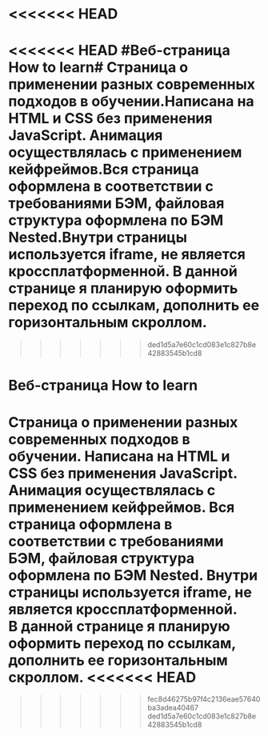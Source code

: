 <<<<<<< HEAD
=======
<<<<<<< HEAD
#Веб-страница How to learn# Страница о применении разных современных подходов в обучении.Написана на HTML и CSS без применения JavaScript. Анимация осуществлялась с применением кейфреймов.Вся страница оформлена в соответствии с требованиями БЭМ, файловая структура оформлена по БЭМ Nested.Внутри страницы используется iframe, не является кроссплатформенной. В данной странице я планирую оформить переход по ссылкам, дополнить ее горизонтальным скроллом.
=======
>>>>>>> ded1d5a7e60c1cd083e1c827b8e42883545b1cd8
# Веб-страница How to learn
Страница о применении разных современных подходов в обучении. Написана на HTML и CSS без применения JavaScript.  
Анимация осуществлялась с применением кейфреймов. Вся страница оформлена в соответствии с требованиями БЭМ, файловая структура оформлена по БЭМ Nested. Внутри страницы используется iframe, не является кроссплатформенной.  
В данной странице я планирую оформить переход по ссылкам, дополнить ее горизонтальным скроллом.
<<<<<<< HEAD
=======
>>>>>>> fec8d46275b97f4c2136eae57640ba3adea40467
>>>>>>> ded1d5a7e60c1cd083e1c827b8e42883545b1cd8
